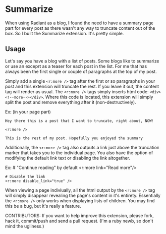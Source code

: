 # Summarize

When using Radiant as a blog, I found the need to have a summary page part for every post as there wasn't any way to truncate content out of the box. So I built the Summarize extension. It's pretty simple.

## Usage

Let's say you have a blog with a list of posts. Some blogs like to summarize or use an exceprt as a teaser for each post in the list. For me that has always been the first single or couple of paragraphs at the top of my post.

Simply add a single `<r:more />` tag after the first or so paragraphs in your post and this extension will truncate the rest. If you leave it out, the content tag will render as usual. The `<r:more />` tags simply inserts html code: `<div><!--more--></div>`. Where this code is located, this extension will simply split the post and remove everything after it (non-destructively).

Ex: (in your page part)

    Hey there this is a post that I want to truncate, right about, NOW!

    <r:more />

    This is the rest of my post. Hopefully you enjoyed the summary

Additionally, the `<r:more />` tag also outputs a link just above the truncation marker that takes you to the individual page. You also have the option of modifying the default link text or disabling the link altogether.

Ex:
    # "Continue reading" by default
    <r:more link="Read more"/>
    
    # Disable the link
    <r:more disable_link="true" />
    
When viewing a page indiviually, all the html output by the `<r:more />` tag will simply disappear revealing the page's content in it's entirety. Essentially the `<r:more />` only works when displaying lists of children. You may find this be a bug, but it's really a feature.

CONTRIBUTORS: If you want to help improve this extension, please fork, hack it, commit/push and send a pull request. (I'm a ruby newb, so don't mind the ugliness.)